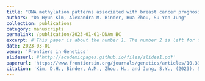 ```yaml
---
title: "DNA methylation patterns associated with breast cancer prognosis that are specific to tumor subtype and menopausal status"
authors: "Do Hyun Kim, Alexandra M. Binder, Hua Zhou, Su Yon Jung"
collection: publications
category: manuscripts
permalink: /publication/2023-01-01-DNAm_BC
excerpt: #'This paper is about the number 1. The number 2 is left for future work.'
date: 2023-03-01
venue: 'Frontiers in Genetics'
slidesurl: #'http://academicpages.github.io/files/slides1.pdf'
paperurl: 'https://www.frontiersin.org/journals/genetics/articles/10.3389/fgene.2023.1133443/full'
citation: 'Kim, D.H., Binder, A.M., Zhou, H., and Jung, S.Y., (2023). &quot;A platform for phenotyping disease progression and associated longitudinal risk factors in large-scale EHRs, with application to incident diabetes complications in the UK Biobank.&quot; <i>Frontiers in Genetics</i>. 14.'
---
```


<!-- **Abstract**. Tumor subtype and menopausal status are strong predictors of breast cancer (BC)
prognosis. We aimed to find and validate subtype- or menopausal-status-specific
changes in tumor DNA methylation (DNAm) associated with all-cause mortality or
BC progression. Associations between site-specific tumor DNAm and BC
prognosis were estimated among The Cancer Genome Atlas participants (n =
692) with Illumina Infinium HumanMethylation450 BeadChip array data. All-cause
mortality and BC progression were modeled using Cox proportional hazards
models stratified by tumor subtypes, adjusting for age, race, stage, menopausal
status, tumor purity, and cell type proportion. Effect measure modification by
subtype and menopausal status were evaluated by incorporating a product term
with DNAm. Site-specific inference was used to identify subtype- or menopausalstatus-
specific differentially methylated regions (DMRs) and functional pathways.
The validation of the results was carried out on an independent dataset
(GSE72308; n = 180). We identified a total of fifteen unique CpG probes that
were significantly associated (P ≤1 × 10−7) with survival outcomes in subtype- or
menopausal-status-specific manner. Seven probes were associated with overall
survival (OS) or progression-free interval (PFI) for women with luminal A subtype,
and four probes were associated with PFI for women with luminal B subtype. Five
probes were associated with PFI for post-menopausal women. A majority of
significant probes showed a lower risk of OS or BC progression with higher DNAm.
We identified subtype- or menopausal-status-specific DMRs and functional
pathways of which top associated pathways differed across subtypes or
menopausal status. None of significant probes from site-specific analyses met
genome-wide significant level in validation analyses while directions and
magnitudes of coefficients showed consistent pattern. We have identified
subtype- or menopausal-status-specific DNAm biomarkers, DMRs and
functional pathways associated with all-cause mortality or BC progression,
albeit with limited validation. Future studies with larger independent cohort of
non-post-menopausal women with non-luminal A subtypes are warranted for
identifying subtype- and menopausal-status-specific DNAm biomarkers for BC
prognosis. -->